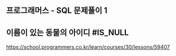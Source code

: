 ## 프로그래머스 - SQL 문제풀이 1
## 이름이 있는 동물의 아이디 #IS_NULL
https://school.programmers.co.kr/learn/courses/30/lessons/59407
